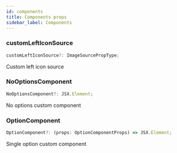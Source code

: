 ```yaml
---
id: components
title: Components props
sidebar_label: Components
---
```


### customLeftIconSource
```typescript jsx
customLeftIconSource?: ImageSourcePropType;
```
Custom left icon source

### NoOptionsComponent
```typescript jsx
NoOptionsComponent?: JSX.Element;
```
No options custom component

### OptionComponent
```typescript jsx
OptionComponent?: (props: OptionComponentProps) => JSX.Element;
```
Single option custom component
